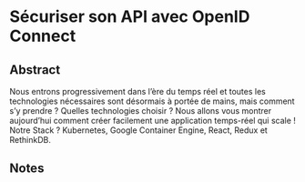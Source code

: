 # Sécuriser son API avec OpenID Connect

## Abstract
Nous entrons progressivement dans l’ère du temps réel et toutes les technologies nécessaires sont désormais à portée de mains, mais comment s’y prendre ? Quelles technologies choisir ? Nous allons vous montrer aujourd’hui comment créer facilement une application temps-réel qui scale ! Notre Stack ? Kubernetes, Google Container Engine, React, Redux et RethinkDB.

## Notes